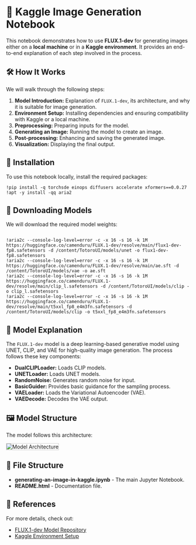 <h1>📸 Kaggle Image Generation Notebook</h1>
    <p>This notebook demonstrates how to use <strong>FLUX.1-dev</strong> for generating images either on a <strong>local machine</strong> or in a <strong>Kaggle environment</strong>. It provides an end-to-end explanation of each step involved in the process.</p>
    
<h2>🛠 How It Works</h2>
    <p>We will walk through the following steps:</p>
    <ol>
        <li><strong>Model Introduction:</strong> Explanation of <code>FLUX.1-dev</code>, its architecture, and why it is suitable for image generation.</li>
        <li><strong>Environment Setup:</strong> Installing dependencies and ensuring compatibility with Kaggle or a local machine.</li>
        <li><strong>Preprocessing:</strong> Preparing inputs for the model.</li>
        <li><strong>Generating an Image:</strong> Running the model to create an image.</li>
        <li><strong>Post-processing:</strong> Enhancing and saving the generated image.</li>
        <li><strong>Visualization:</strong> Displaying the final output.</li>
    </ol>
    
<h2>📌 Installation</h2>
    <p>To use this notebook locally, install the required packages:</p>
    <pre><code>!pip install -q torchsde einops diffusers accelerate xformers==0.0.27
!apt -y install -qq aria2</code></pre>
    
<h2>🔽 Downloading Models</h2>
    <p>We will download the required model weights:</p>
    <pre><code>
!aria2c --console-log-level=error -c -x 16 -s 16 -k 1M https://huggingface.co/camenduru/FLUX.1-dev/resolve/main/flux1-dev-fp8.safetensors -d /content/TotoroUI/models/unet -o flux1-dev-fp8.safetensors
!aria2c --console-log-level=error -c -x 16 -s 16 -k 1M https://huggingface.co/camenduru/FLUX.1-dev/resolve/main/ae.sft -d /content/TotoroUI/models/vae -o ae.sft
!aria2c --console-log-level=error -c -x 16 -s 16 -k 1M https://huggingface.co/camenduru/FLUX.1-dev/resolve/main/clip_l.safetensors -d /content/TotoroUI/models/clip -o clip_l.safetensors
!aria2c --console-log-level=error -c -x 16 -s 16 -k 1M https://huggingface.co/camenduru/FLUX.1-dev/resolve/main/t5xxl_fp8_e4m3fn.safetensors -d /content/TotoroUI/models/clip -o t5xxl_fp8_e4m3fn.safetensors</code></pre>
    
<h2>📜 Model Explanation</h2>
    <p>The <code>FLUX.1-dev</code> model is a deep learning-based generative model using UNET, CLIP, and VAE for high-quality image generation. The process follows these key components:</p>
    <ul>
        <li><strong>DualCLIPLoader:</strong> Loads CLIP models.</li>
        <li><strong>UNETLoader:</strong> Loads UNET models.</li>
        <li><strong>RandomNoise:</strong> Generates random noise for input.</li>
        <li><strong>BasicGuider:</strong> Provides basic guidance for the sampling process.</li>
        <li><strong>VAELoader:</strong> Loads the Variational Autoencoder (VAE).</li>
        <li><strong>VAEDecode:</strong> Decodes the VAE output.</li>
    </ul>
    
<h2>🖼 Model Structure</h2>
    <p>The model follows this architecture:</p>
    <img src="path/to/your/model-image.png" alt="Model Architecture" style="max-width:100%; border:1px solid #ccc;">
    
<h2>📂 File Structure</h2>
    <ul>
        <li><strong>generating-an-image-in-kaggle.ipynb</strong> - The main Jupyter Notebook.</li>
        <li><strong>README.html</strong> - Documentation file.</li>
    </ul>
    
<h2>🔗 References</h2>
    <p>For more details, check out:</p>
    <ul>
        <li><a href="https://huggingface.co/camenduru/FLUX.1-dev">FLUX.1-dev Model Repository</a></li>
        <li><a href="[https://kaggle.com](https://www.kaggle.com/code/yassinebenzekri/generating-an-image-in-kaggle)">Kaggle Environment Setup</a></li>
    </ul>
